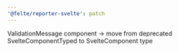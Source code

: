 ```yaml
---
'@felte/reporter-svelte': patch
---
```


ValidationMessage component -> move from deprecated SvelteComponentTyped to SvelteComponent type
